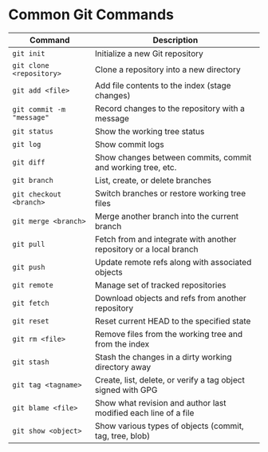 

# Common Git Commands

| Command                 | Description                                              |
|-------------------------|----------------------------------------------------------|
| `git init`              | Initialize a new Git repository                          |
| `git clone <repository>`| Clone a repository into a new directory                  |
| `git add <file>`        | Add file contents to the index (stage changes)           |
| `git commit -m "message"`| Record changes to the repository with a message         |
| `git status`            | Show the working tree status                             |
| `git log`               | Show commit logs                                         |
| `git diff`              | Show changes between commits, commit and working tree, etc. |
| `git branch`            | List, create, or delete branches                         |
| `git checkout <branch>` | Switch branches or restore working tree files            |
| `git merge <branch>`    | Merge another branch into the current branch             |
| `git pull`              | Fetch from and integrate with another repository or a local branch |
| `git push`              | Update remote refs along with associated objects         |
| `git remote`            | Manage set of tracked repositories                       |
| `git fetch`             | Download objects and refs from another repository        |
| `git reset`             | Reset current HEAD to the specified state                |
| `git rm <file>`         | Remove files from the working tree and from the index    |
| `git stash`             | Stash the changes in a dirty working directory away      |
| `git tag <tagname>`     | Create, list, delete, or verify a tag object signed with GPG |
| `git blame <file>`      | Show what revision and author last modified each line of a file |
| `git show <object>`     | Show various types of objects (commit, tag, tree, blob)  |

